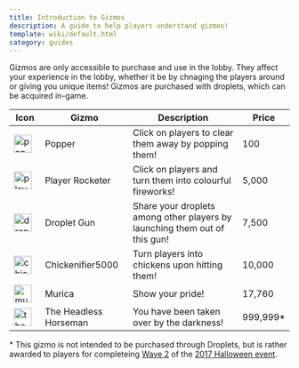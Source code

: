 ```yaml
---
title: Introduction to Gizmos
description: A guide to help players understand gizmos!
template: wiki/default.html
category: guides
---
```


Gizmos are only accessible to purchase and use in the lobby. They affect your experience in the lobby, whether it be by chnaging the players around or giving you unique items! Gizmos are purchased with droplets, which can be acquired in-game. 

|Icon|Gizmo|Description|Price|
|-----|-----|-----|-----|
|![popper](/addon-project/assets/img/gizmos/gizmo2.png)|Popper|Click on players to clear them away by popping them!|100|
|![playerrocketer](/addon-project/assets/img/gizmos/gizmo3.png)|Player Rocketer|Click on players and turn them into colourful fireworks!|5,000|
|![dropletgun](/addon-project/assets/img/gizmos/gizmo4.png)|Droplet Gun|Share your droplets among other players by launching them out of this gun!|7,500|
|![chickenifier5000](/addon-project/assets/img/gizmos/gizmo5.png)|Chickenifier5000|Turn players into chickens upon hitting them!|10,000|
|![muric](/addon-project/assets/img/gizmos/gizmo6.png)|Murica|Show your pride!|17,760|
|![theheadlesshorseman](/addon-project/assets/img/gizmos/gizmo7.png)|The Headless Horseman|You have been taken over by the darkness!|999,999\*|

\* This gizmo is not intended to be purchased through Droplets, but is rather awarded to players for completeing [Wave 2](https://mcresourcepile.github.io/addon-project/wiki/events/halloween-2017#wave-2) of the [2017 Halloween event](https://mcresourcepile.github.io/addon-project/wiki/events/halloween-2017).

<style> td > img { margin-right: 8px; width: 32px; image-rendering: pixelated; } </style>
